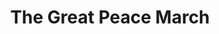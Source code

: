 ---
layout: collection
title: "The Great Peace March"
keyword: "Anti-Nuclear Movement"
creator: "The Great Peace March"
publisher: "Swarthmore College Peace Collection"
dc_date: "1980s circa"
format: "celluloid pinback button"
description: "peace symbol"
identifier: "spcbuttn00001"
language: "english"
contentdm:
  id: 35
---